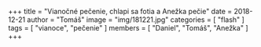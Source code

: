 +++
title = "Vianočné pečenie, chlapi sa fotia a Anežka pečie"
date = 2018-12-21
author = "Tomáš"
image = "img/181221.jpg"
categories = [ "flash" ]
tags = [ "vianoce", "pečenie" ]
members = [ "Daniel", "Tomáš", "Anežka" ]
+++

